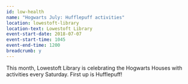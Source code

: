 ```yaml
---
id: low-health
name: "Hogwarts July: Hufflepuff activities"
location: lowestoft-library
location-text: Lowestoft Library
event-start-date: 2018-07-07
event-start-time: 1045
event-end-time: 1200
breadcrumb: y
---
```


This month, Lowestoft Library is celebrating the Hogwarts Houses with activities every Saturday. First up is Hufflepuff!
